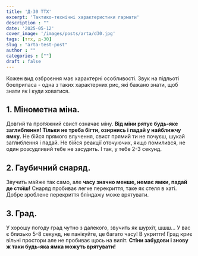 ```yaml
---
title: 'Д-30 ТТХ'
excerpt: 'Тактико-технічні характеристики гармати'
description : ""
date: '2025-05-12'
cover_image: '/images/posts/arta/d30.jpg'
tags: [ттх, д-30]
slug : "arta-test-post"
author : ""
categories : [""]
draft : false
---
```


Кожен вид озброєння має характерні особливості. Звук на підльоті боєприпаса - одна з таких характерних рис, які бажано знати, щоб знати як і куди ховатися.

## 1. Мінометна міна. 
Довгий та протяжний свист означає міну. **Від міни рятує будь-яке заглиблення! Тільки не треба бігти, озирнись і падай у найближчу ямку.** Не бійся прямого влучення, свист прямий ти не почуєш, шукай заглиблення і падай. Не бійся реакції оточуючих, якщо помилився, не один розсудливий тебе не засудить. І так, у тебе 2-3 секунд.
## 2. Гаубичний снаряд.
Звучить майже так само, але **часу значно менше, немає ямки, падай де стоїш!** Снаряд пробиває легке перекриття, таке як стеля в хаті. Добре зроблене перекриття бліндажу може врятувати. 
## 3. Град. 
У хорошу погоду град чутно з далекого, звучить як шурхіт, шшш... У вас є близько 5-8 секунд, не панікуйте, це багато часу! В укриття! Град криє вільні простори але не пробиває щось на виліт. **Стіни забудови і знову ж таки будь-яка ямка можуть врятувати!**
